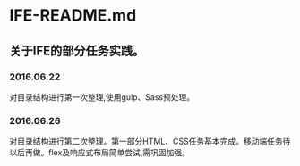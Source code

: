 # IFE-README.md
## 关于IFE的部分任务实践。
### 2016.06.22
对目录结构进行第一次整理,使用gulp、Sass预处理。
### 2016.06.26
对目录结构进行第二次整理。第一部分HTML、CSS任务基本完成。移动端任务待以后再做。flex及响应式布局简单尝试,需巩固加强。

